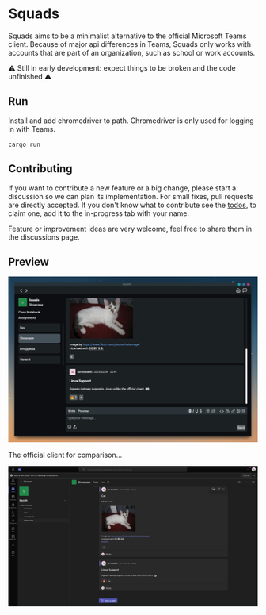 # Squads
Squads aims to be a minimalist alternative to the official Microsoft Teams client.
Because of major api differences in Teams, Squads only works with accounts that are part of an organization, such as school or work accounts.

⚠️ Still in early development: expect things to be broken and the code unfinished ⚠️

## Run
Install and add chromedriver to path. Chromedriver is only used for logging in with Teams.
```
cargo run 
```

## Contributing
If you want to contribute a new feature or a big change, please start a discussion so we can plan its implementation. For small fixes, pull requests are directly accepted. If you don't know what to contribute see the [todos](https://github.com/IanTerzo/Squads/blob/master/TODO.md), to claim one, add it to the in-progress tab with your name.

Feature or improvement ideas are very welcome, feel free to share them in the discussions page.

## Preview


![squads](https://github.com/IanTerzo/Squads/blob/master/images/preview3.png?raw=true)

The official client for comparison...

![squads](https://github.com/IanTerzo/Squads/blob/master/images/teams_preview2.png?raw=true)
